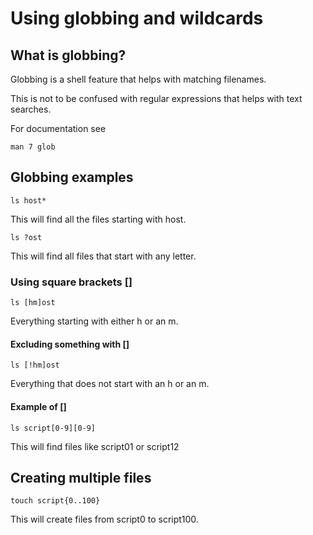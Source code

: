 # Using globbing and wildcards

## What is globbing?

Globbing is a shell feature that helps with matching filenames.

This is not to be confused with regular expressions that helps with text searches.

For documentation see

	man 7 glob

## Globbing examples

	ls host*

This will find all the files starting with host.

	ls ?ost

This will find all files that start with any letter.

### Using square brackets []

	ls [hm]ost

Everything starting with either h or an m.

#### Excluding something with []

	ls [!hm]ost

Everything that does not start with an h or an m.

#### Example of []

	ls script[0-9][0-9]

This will find files like script01 or script12


## Creating multiple files

	touch script{0..100}

This will create files from script0 to script100.